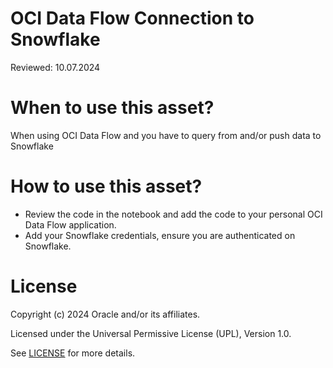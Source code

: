 # OCI Data Flow Connection to Snowflake

Reviewed: 10.07.2024

# When to use this asset?

When using OCI Data Flow and you have to query from and/or push data to Snowflake

# How to use this asset?

- Review the code in the notebook and add the code to your personal OCI Data Flow application.
- Add your Snowflake credentials, ensure you are authenticated on Snowflake.

# License

Copyright (c) 2024 Oracle and/or its affiliates.

Licensed under the Universal Permissive License (UPL), Version 1.0.

See [LICENSE](https://github.com/oracle-devrel/technology-engineering/blob/main/LICENSE) for more details.
